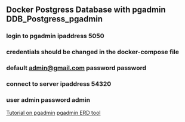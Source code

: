 ## Docker Postgress Database with pgadmin DDB_Postgress_pgadmin

### login to pgadmin ipaddress 5050
### credentials should be changed in the docker-compose file
### default admin@gmail.com  password password
### connect to server ipaddress 54320
###  user admin password admin

[Tutorial on pgadmin](https://www.youtube.com/watch?v=WFT5MaZN6g4)
[pgadmin ERD tool](https://www.youtube.com/watch?v=2pxVCzRFGeg)

